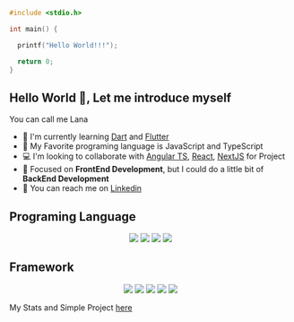```c++
#include <stdio.h>

int main() {

  printf("Hello World!!!");

  return 0;
}
```

## Hello World 👋, Let me introduce myself

You can call me Lana

+ :book: I'm currently learning [Dart](https://dart.dev/) and [Flutter](https://flutter.dev/)
+ 🥇 My Favorite programing language is JavaScript and TypeScript
+ :computer: I'm looking to collaborate with [Angular TS](https://angular.io/), [React](https://reactjs.org/), [NextJS](nextjs.org) for Project
+ :dart: Focused on **FrontEnd Development**, but I could do a little bit of **BackEnd Development**
+ :iphone: You can reach me on [Linkedin](https://www.linkedin.com/in/ihwan-mualana-29759b199/)

## Programing Language

<p align="center">
  <img src="https://img.shields.io/travis/rust-lang/rust?color=%23fb8c00&label=JS&logo=javascript&logoColor=%0">

  <img src="https://img.shields.io/travis/rust-lang/rust?color=%23fb8c00&label=TS&logo=typescript&logoColor=yellow">

  <img src="https://img.shields.io/travis/rust-lang/rust?color=%23fb8c00&label=PHP&logo=php&logoColor=%23008080">

  <img src="https://img.shields.io/travis/rust-lang/rust?color=%23fb8c00&label=Dart&logo=dart&logoColor=%23008080">
<p align="center">

## Framework

<p align="center">
  <img src="https://img.shields.io/travis/rust-lang/rust?color=%23fb8c00&label=Angular&logo=angular&logoColor=red">

  <img src="https://img.shields.io/travis/rust-lang/rust?color=%23fb8c00&label=Laravel&logo=laravel&logoColor=%0">

  <img src="https://img.shields.io/travis/rust-lang/rust?color=%23fb8c00&label=Flutter&logo=flutter&logoColor=%23008080">
  
  <img src="https://img.shields.io/travis/rust-lang/rust?color=%23fb8c00&label=React&logo=react&logoColor=%23008080">
  
  <img src="https://img.shields.io/travis/rust-lang/rust?color=%23fb8c00&label=NextJS&logo=react&logoColor=%23008080">
<p align="center">

My Stats and Simple Project [here](https://github.com/lana404/lana404/blob/main/project.md)
